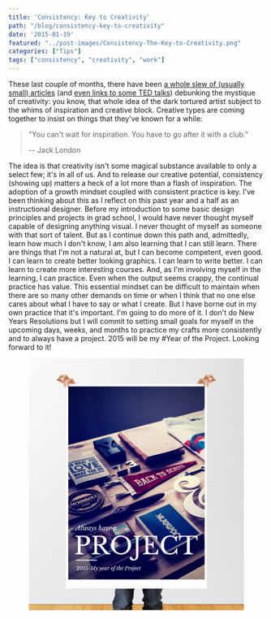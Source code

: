 ```yaml
---
title: 'Consistency: Key to Creativity'
path: "/blog/consistency-key-to-creativity"
date: '2015-01-19'
featured: "../post-images/Consistency-The-Key-to-Creativity.png"
categories: ["Tips"]
tags: ["consistency", "creativity", "work"]
---
```


These last couple of months, there have been [a whole slew of (usually small) articles](http://99u.com/workbook/37515/always-be-creating "Always Be Creating") (and [even links to some TED talks](http://www.ted.com/playlists/170/kickstart_your_creativity "5 TED Talks to Kickstart Your Creativity")) debunking the mystique of creativity: you know, that whole idea of the dark tortured artist subject to the whims of inspiration and creative block. Creative types are coming together to insist on things that they've known for a while:

> "You can't wait for inspiration. You have to go after it with a club.”
>
> -- Jack London

The idea is that creativity isn't some magical substance available to only a select few; it's in all of us. And to release our creative potential, consistency (showing up) matters a heck of a lot more than a flash of inspiration. The adoption of a growth mindset coupled with consistent practice is key. I've been thinking about this as I reflect on this past year and a half as an instructional designer. Before my introduction to some basic design principles and projects in grad school, I would have never thought myself capable of designing anything visual. I never thought of myself as someone with that sort of talent. But as I continue down this path and, admittedly, learn how much I don't know, I am also learning that I can still learn. There are things that I'm not a natural at, but I can become competent, even good. I can learn to create better looking graphics. I can learn to write better. I can learn to create more interesting courses. And, as I'm involving myself in the learning, I can practice. Even when the output seems crappy, the continual practice has value. This essential mindset can be difficult to maintain when there are so many other demands on time or when I think that no one else cares about what I have to say or what I create. But I have borne out in my own practice that it's important. I'm going to do more of it. I don't do New Years Resolutions but I will commit to setting small goals for myself in the upcoming days, weeks, and months to practice my crafts more consistently and to always have a project. 2015 will be my #Year of the Project. Looking forward to it!

<figure>
  <img src="../post-images/alwayshaveaprojectfinal.png" alt="Always Have a Project poster" />
</figure>
